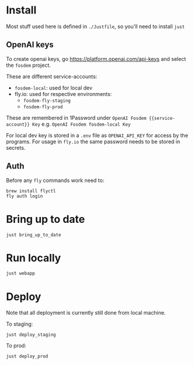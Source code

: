# Install

Most stuff used here is defined in `./Justfile`, so you'll need to install `just`

## OpenAI keys

To create openai keys, go https://platform.openai.com/api-keys and select the `fosdem` project.

These are different service-accounts:
* `fosdem-local`: used for local dev
* fly.io: used for respective environments:
    * `fosdem-fly-staging`
    * `fosdem-fly-prod`

These are remembered in 1Password under `OpenAI Fosdem {{service-account}} Key` e.g. `OpenAI Fosdem fosdem-local Key`

For local dev key is stored in a `.env` file as `OPENAI_API_KEY` for access by the programs. For usage in `fly.io` the same password needs to be stored in secrets.

## Auth

Before any `fly` commands work need to:
```
brew install flyctl
fly auth login
```

# Bring up to date

```
just bring_up_to_date
```

# Run locally

```
just webapp
```

# Deploy

Note that all deployment is currently still done from local machine.

To staging:
```
just deploy_staging
```

To prod:
```
just deploy_prod
```